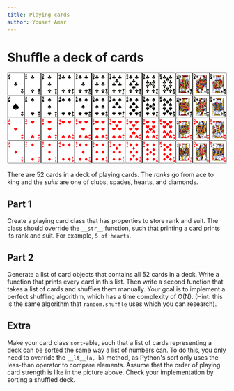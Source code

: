 ```yaml
---
title: Playing cards
author: Yousef Amar
---
```


# Shuffle a deck of cards

![Playing cards](img/cards.png)

There are 52 cards in a deck of playing cards. The <i>ranks</i> go from ace to king and the <i>suits</i> are one of clubs, spades, hearts, and diamonds.

## Part 1

Create a playing card class that has properties to store rank and suit. The class should override the `__str__` function, such that printing a card prints its rank and suit. For example, `5 of hearts`.

## Part 2

Generate a list of card objects that contains all 52 cards in a deck. Write a function that prints every card in this list. Then write a second function that takes a list of cards and shuffles them manually. Your goal is to implement a perfect shuffling algorithm, which has a time complexity of O(N). (Hint: this is the same algorithm that `random.shuffle` uses which you can research).

## Extra

Make your card class `sort`-able, such that a list of cards representing a deck can be sorted the same way a list of numbers can. To do this, you only need to override the `__lt__(a, b)` method, as Python's sort only uses the less-than operator to compare elements. Assume that the order of playing card strength is like in the picture above. Check your implementation by sorting a shuffled deck.
